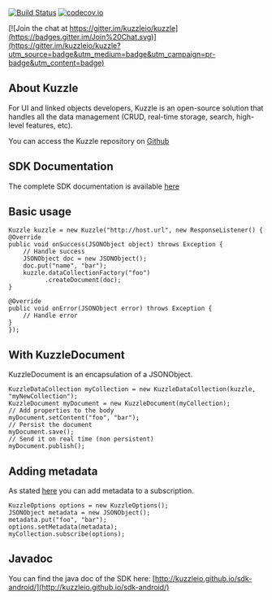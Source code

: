 [![Build Status](https://api.travis-ci.org/kuzzleio/sdk-android.svg?branch=master)](https://travis-ci.org/kuzzleio/sdk-android) [![codecov.io](http://codecov.io/github/kuzzleio/sdk-android/coverage.svg?branch=master)](http://codecov.io/github/kuzzleio/sdk-android?branch=master)

[![Join the chat at https://gitter.im/kuzzleio/kuzzle](https://badges.gitter.im/Join%20Chat.svg)](https://gitter.im/kuzzleio/kuzzle?utm_source=badge&utm_medium=badge&utm_campaign=pr-badge&utm_content=badge)

## About Kuzzle

For UI and linked objects developers, Kuzzle is an open-source solution that handles all the data management (CRUD, real-time storage, search, high-level features, etc).

You can access the Kuzzle repository on [Github](https://github.com/kuzzleio/kuzzle)


## SDK Documentation

The complete SDK documentation is available [here](http://kuzzleio.github.io/sdk-documentation)

## Basic usage

    Kuzzle kuzzle = new Kuzzle("http://host.url", new ResponseListener() {
    @Override
    public void onSuccess(JSONObject object) throws Exception {
        // Handle success
        JSONObject doc = new JSONObject();
        doc.put("name", "bar");
        kuzzle.dataCollectionFactory("foo")
              .createDocument(doc);
    }
    
    @Override
    public void onError(JSONObject error) throws Exception {
        // Handle error
    }
    });

## With KuzzleDocument

KuzzleDocument is an encapsulation of a JSONObject.

    KuzzleDataCollection myCollection = new KuzzleDataCollection(kuzzle, "myNewCollection");
    KuzzleDocument myDocument = new KuzzleDocument(myCollection);
    // Add properties to the body
    myDocument.setContent("foo", "bar");
    // Persist the document
    myDocument.save();
    // Send it on real time (non persistent)
    myDocument.publish();
    
## Adding metadata

As stated [here](https://github.com/kuzzleio/kuzzle/blob/master/docs/API.WebSocket.md#sending-metadata) you can add metadata to a subscription.

    KuzzleOptions options = new KuzzleOptions();
    JSONObject metadata = new JSONObject();
    metadata.put("foo", "bar");
    options.setMetadata(metadata);
    myCollection.subscribe(options);
    

## Javadoc

You can find the java doc of the SDK here: [http://kuzzleio.github.io/sdk-android/](http://kuzzleio.github.io/sdk-android/)